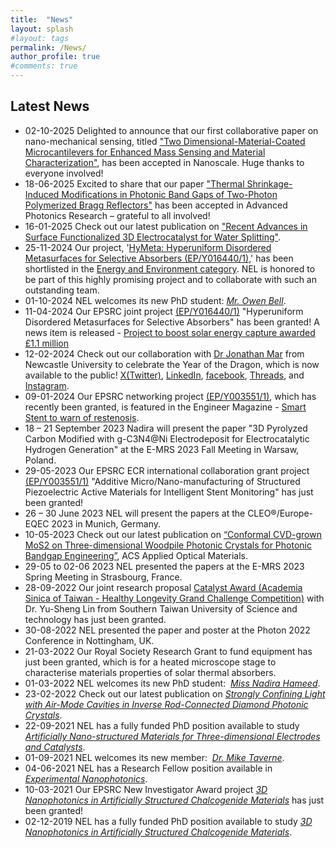 ```yaml
---
title:  "News"
layout: splash
#layout: tags
permalink: /News/
author_profile: true
#comments: true
---
```

## Latest News 
* 02-10-2025 Delighted to announce that our first collaborative paper on nano-mechanical sensing, titled ["Two Dimensional-Material-Coated Microcantilevers for Enhanced Mass Sensing and Material Characterization"](https://doi.org/10.1039/D5NR03147H), has been accepted in Nanoscale. Huge thanks to everyone involved!
* 18-06-2025 Excited to share that our paper ["Thermal Shrinkage-Induced Modifications in Photonic Band Gaps of Two-Photon Polymerized Bragg Reflectors"](https://arxiv.org/abs/2503.15651) has been accepted in Advanced Photonics Research – grateful to all involved!
* 16-01-2025 Check out our latest publication on ["Recent Advances in Surface Functionalized 3D Electrocatalyst for Water Splitting"](https://doi.org/10.1002/aesr.202400258).
* 25-11-2024 Our project, '[HyMeta: Hyperuniform Disordered Metasurfaces for Selective Absorbers (EP/Y016440/1)](https://gow.epsrc.ukri.org/NGBOViewGrant.aspx?GrantRef=EP/Y016440/1),' has been shortlisted in the [Energy and Environment category](https://www.theengineer.co.uk/content/news/shortlist-announced-for-the-engineer-s-2024-collaborate-to-innovate-awards). NEL is honored to be part of this highly promising project and to collaborate with such an outstanding team. 
* 01-10-2024 NEL welcomes its new PhD student: [*Mr. Owen Bell*](https://www.linkedin.com/in/owen-bell-73760b271).
* 11-04-2024 Our EPSRC joint project [(EP/Y016440/1)](https://gow.epsrc.ukri.org/NGBOViewGrant.aspx?GrantRef=EP/Y016440/1) "Hyperuniform Disordered Metasurfaces for Selective Absorbers" has been granted! A news item is released - [Project to boost solar energy capture awarded £1.1 million](https://www.surrey.ac.uk/news/project-boost-solar-energy-capture-awarded-ps11-million)
* 12-02-2024 Check out our collaboration with [Dr Jonathan Mar](https://www.ncl.ac.uk/maths-physics/people/profile/jonathanmar.html) from Newcastle University to celebrate the Year of the Dragon, which is now available to the public! [X(Twitter)](https://twitter.com/uniofnewcastle/status/1757087966915100744?s=46), [LinkedIn](https://www.linkedin.com/feed/update/urn:li:activity:7162958926999724032/), [facebook](https://www.facebook.com/photo/?fbid=789631799858393&set=pcb.789631946525045), [Threads](https://www.threads.net/@newcastleuni/post/C3QLcUPtYmc), and [Instagram](https://www.instagram.com/p/C3Qg-l3taU5/?utm_source=ig_web_copy_link&igsh=MzRlODBiNWFlZA==).
* 09-01-2024 Our EPSRC networking project [(EP/Y003551/1)](https://gow.epsrc.ukri.org/NGBOViewGrant.aspx?GrantRef=EP/Y003551/1), which has recently been granted, is featured in the Engineer Magazine - [Smart Stent to warn of restenosis](https://www.theengineer.co.uk/content/news/smart-stent-to-warn-of-restenosis).
* 18 – 21 September 2023 Nadira will present the paper "3D Pyrolyzed Carbon Modified with g-C3N4@Ni Electrodeposit for Electrocatalytic Hydrogen Generation" at the E-MRS 2023 Fall Meeting in Warsaw, Poland.
* 29-05-2023 Our EPSRC ECR international collaboration grant project  [(EP/Y003551/1)](https://gow.epsrc.ukri.org/NGBOViewGrant.aspx?GrantRef=EP/Y003551/1) "Additive Micro/Nano-manufacturing of Structured Piezoelectric Active Materials for Intelligent Stent Monitoring" has just been granted!
* 26 – 30 June 2023 NEL will present the papers at the CLEO®/Europe-EQEC 2023 in Munich, Germany.
* 10-05-2023 Check out our latest publication on [“Conformal CVD-grown MoS2 on Three-dimensional Woodpile Photonic Crystals for Photonic Bandgap Engineering”](https://doi.org/10.1021/acsaom.3c00055), ACS Applied Optical Materials. 
* 29-05 to 02-06 2023 NEL presented the papers at the E-MRS 2023 Spring Meeting in Strasbourg, France.
* 28-09-2022 Our joint research proposal [Catalyst Award (Academia Sinica of Taiwan - Healthy Longevity Grand Challenge Competition)](https://healthylongevitychallenge.org/winners/additive-nano-manufacturing-of-multi-functional-materials-for-smart-stents-sensing/) with Dr. Yu-Sheng Lin from Southern Taiwan University of Science and technology has just been granted.
* 30-08-2022 NEL presented the paper and poster at the Photon 2022 Conference in Nottingham, UK.
* 21-03-2022 Our Royal Society Research Grant to fund equipment has just been granted, which is for a heated microscope stage to characterise materials properties of solar thermal absorbers.
* 01-03-2022 NEL welcomes its new PhD student:  [*Miss Nadira Hameed*](https://www.linkedin.com/in/nadira-hameed94/). 
* 23-02-2022 Check out our latest publication on [*Strongly Confining Light with Air-Mode Cavities in Inverse Rod-Connected Diamond Photonic Crystals*](https://doi.org/10.3390/cryst12030303).
* 22-09-2021 NEL has a fully funded PhD position available to study [*Artificially Nano-structured Materials for Three-dimensional Electrodes and Catalysts*](https://www.findaphd.com/phds/project/design-of-artificially-nano-structured-materials-for-three-dimensional-electrodes-and-catalysts-advert-reference-fac21-ee-mpee-hodaniel/?p133766).
* 01-09-2021 NEL welcomes its new member:  [*Dr. Mike Taverne*](https://www.northumbria.ac.uk/about-us/our-staff/t/mike-taverne/). 
* 04-06-2021 NEL has a Research Fellow position available in [*Experimental Nanophotonics*](https://www.jobs.ac.uk/job/CGK693/research-fellow-in-experimental-nanophotonics).
* 10-03-2021 Our EPSRC New Investigator Award project [*3D Nanophotonics in Artificially Structured Chalcogenide Materials*](https://gow.epsrc.ukri.org/NGBOViewGrant.aspx?GrantRef=EP/V040030/1) has just been granted! 
* 02-12-2019 NEL has a fully funded PhD position available to study [*3D Nanophotonics in Artificially Structured Chalcogenide Materials*](https://www.findaphd.com/phds/project/3d-nanophotonics-in-artificially-structured-chalcogenide-materials-advert-reference-rdf20-ee-mpee-ho/?p116077).
